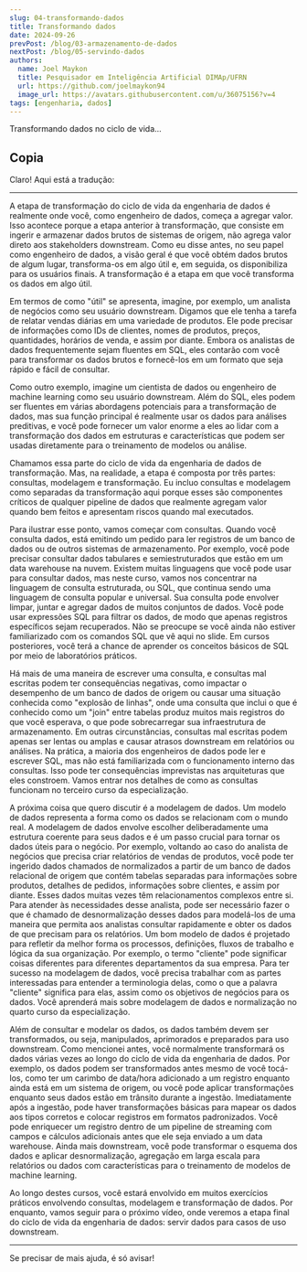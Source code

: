 ```yaml
---
slug: 04-transformando-dados
title: Transformando dados
date: 2024-09-26
prevPost: /blog/03-armazenamento-de-dados
nextPost: /blog/05-servindo-dados
authors:
  name: Joel Maykon
  title: Pesquisador em Inteligência Artificial DIMAp/UFRN
  url: https://github.com/joelmaykon94
  image_url: https://avatars.githubusercontent.com/u/36075156?v=4
tags: [engenharia, dados]
---
```

Transformando dados no ciclo de vida...
## Copia

Claro! Aqui está a tradução:

---

A etapa de transformação do ciclo de vida da engenharia de dados é realmente onde você, como engenheiro de dados, começa a agregar valor. Isso acontece porque a etapa anterior à transformação, que consiste em ingerir e armazenar dados brutos de sistemas de origem, não agrega valor direto aos stakeholders downstream. Como eu disse antes, no seu papel como engenheiro de dados, a visão geral é que você obtém dados brutos de algum lugar, transforma-os em algo útil e, em seguida, os disponibiliza para os usuários finais. A transformação é a etapa em que você transforma os dados em algo útil.

Em termos de como "útil" se apresenta, imagine, por exemplo, um analista de negócios como seu usuário downstream. Digamos que ele tenha a tarefa de relatar vendas diárias em uma variedade de produtos. Ele pode precisar de informações como IDs de clientes, nomes de produtos, preços, quantidades, horários de venda, e assim por diante. Embora os analistas de dados frequentemente sejam fluentes em SQL, eles contarão com você para transformar os dados brutos e fornecê-los em um formato que seja rápido e fácil de consultar.

Como outro exemplo, imagine um cientista de dados ou engenheiro de machine learning como seu usuário downstream. Além do SQL, eles podem ser fluentes em várias abordagens potenciais para a transformação de dados, mas sua função principal é realmente usar os dados para análises preditivas, e você pode fornecer um valor enorme a eles ao lidar com a transformação dos dados em estruturas e características que podem ser usadas diretamente para o treinamento de modelos ou análise.

Chamamos essa parte do ciclo de vida da engenharia de dados de transformação. Mas, na realidade, a etapa é composta por três partes: consultas, modelagem e transformação. Eu incluo consultas e modelagem como separadas da transformação aqui porque esses são componentes críticos de qualquer pipeline de dados que realmente agregam valor quando bem feitos e apresentam riscos quando mal executados.

Para ilustrar esse ponto, vamos começar com consultas. Quando você consulta dados, está emitindo um pedido para ler registros de um banco de dados ou de outros sistemas de armazenamento. Por exemplo, você pode precisar consultar dados tabulares e semiestruturados que estão em um data warehouse na nuvem. Existem muitas linguagens que você pode usar para consultar dados, mas neste curso, vamos nos concentrar na linguagem de consulta estruturada, ou SQL, que continua sendo uma linguagem de consulta popular e universal. Sua consulta pode envolver limpar, juntar e agregar dados de muitos conjuntos de dados. Você pode usar expressões SQL para filtrar os dados, de modo que apenas registros específicos sejam recuperados. Não se preocupe se você ainda não estiver familiarizado com os comandos SQL que vê aqui no slide. Em cursos posteriores, você terá a chance de aprender os conceitos básicos de SQL por meio de laboratórios práticos.

Há mais de uma maneira de escrever uma consulta, e consultas mal escritas podem ter consequências negativas, como impactar o desempenho de um banco de dados de origem ou causar uma situação conhecida como "explosão de linhas", onde uma consulta que inclui o que é conhecido como um "join" entre tabelas produz muitos mais registros do que você esperava, o que pode sobrecarregar sua infraestrutura de armazenamento. Em outras circunstâncias, consultas mal escritas podem apenas ser lentas ou amplas e causar atrasos downstream em relatórios ou análises. Na prática, a maioria dos engenheiros de dados pode ler e escrever SQL, mas não está familiarizada com o funcionamento interno das consultas. Isso pode ter consequências imprevistas nas arquiteturas que eles constroem. Vamos entrar nos detalhes de como as consultas funcionam no terceiro curso da especialização.

A próxima coisa que quero discutir é a modelagem de dados. Um modelo de dados representa a forma como os dados se relacionam com o mundo real. A modelagem de dados envolve escolher deliberadamente uma estrutura coerente para seus dados e é um passo crucial para tornar os dados úteis para o negócio. Por exemplo, voltando ao caso do analista de negócios que precisa criar relatórios de vendas de produtos, você pode ter ingerido dados chamados de normalizados a partir de um banco de dados relacional de origem que contém tabelas separadas para informações sobre produtos, detalhes de pedidos, informações sobre clientes, e assim por diante. Esses dados muitas vezes têm relacionamentos complexos entre si. Para atender às necessidades desse analista, pode ser necessário fazer o que é chamado de desnormalização desses dados para modelá-los de uma maneira que permita aos analistas consultar rapidamente e obter os dados de que precisam para os relatórios. Um bom modelo de dados é projetado para refletir da melhor forma os processos, definições, fluxos de trabalho e lógica da sua organização. Por exemplo, o termo "cliente" pode significar coisas diferentes para diferentes departamentos da sua empresa. Para ter sucesso na modelagem de dados, você precisa trabalhar com as partes interessadas para entender a terminologia delas, como o que a palavra "cliente" significa para elas, assim como os objetivos de negócios para os dados. Você aprenderá mais sobre modelagem de dados e normalização no quarto curso da especialização.

Além de consultar e modelar os dados, os dados também devem ser transformados, ou seja, manipulados, aprimorados e preparados para uso downstream. Como mencionei antes, você normalmente transformará os dados várias vezes ao longo do ciclo de vida da engenharia de dados. Por exemplo, os dados podem ser transformados antes mesmo de você tocá-los, como ter um carimbo de data/hora adicionado a um registro enquanto ainda está em um sistema de origem, ou você pode aplicar transformações enquanto seus dados estão em trânsito durante a ingestão. Imediatamente após a ingestão, pode haver transformações básicas para mapear os dados aos tipos corretos e colocar registros em formatos padronizados. Você pode enriquecer um registro dentro de um pipeline de streaming com campos e cálculos adicionais antes que ele seja enviado a um data warehouse. Ainda mais downstream, você pode transformar o esquema dos dados e aplicar desnormalização, agregação em larga escala para relatórios ou dados com características para o treinamento de modelos de machine learning.

Ao longo destes cursos, você estará envolvido em muitos exercícios práticos envolvendo consultas, modelagem e transformação de dados. Por enquanto, vamos seguir para o próximo vídeo, onde veremos a etapa final do ciclo de vida da engenharia de dados: servir dados para casos de uso downstream.

--- 

Se precisar de mais ajuda, é só avisar!